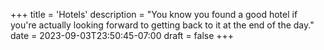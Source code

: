 +++
title = 'Hotels'
description = "You know you found a good hotel if you're actually looking forward to getting back to it at the end of the day."
date = 2023-09-03T23:50:45-07:00
draft = false
+++